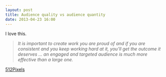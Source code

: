 ```yaml
---
layout: post
title: Audience quality vs audience quantity
date: 2013-04-23 16:00
---
```



I love this.

> _It is important to create work you are proud of and if you are consistent and you keep working hard at it, you’ll get the outcome it deserves … an engaged and targeted audience is much more effective than a large one._

[512Pixels](http://512pixels.net/2013/04/greater-than/)
